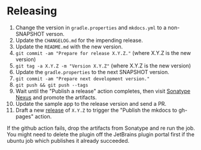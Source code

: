 Releasing
=========

 1. Change the version in `gradle.properties` and `mkdocs.yml` to a non-SNAPSHOT verson.
 2. Update the `CHANGELOG.md` for the impending release.
 3. Update the `README.md` with the new version.
 4. `git commit -am "Prepare for release X.Y.Z."` (where X.Y.Z is the new version)
 5. `git tag -a X.Y.Z -m "Version X.Y.Z"` (where X.Y.Z is the new version)
 6. Update the `gradle.properties` to the next SNAPSHOT version.
 7. `git commit -am "Prepare next development version."`
 8. `git push && git push --tags`
 9. Wait until the "Publish a release" action completes, then visit [Sonatype Nexus](https://oss.sonatype.org/) and promote the artifacts.
 10. Update the sample app to the release version and send a PR.
 11. Draft a new [release](https://docs.github.com/en/github/administering-a-repository/managing-releases-in-a-repository) of `X.Y.Z` to trigger the "Publish the mkdocs to gh-pages" action.
 
If the github action fails, drop the artifacts from Sonatype and re run the job. You might need to
delete the plugin off the JetBrains plugin portal first if the ubuntu job which publishes it
already succeeded.